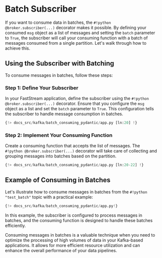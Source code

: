 # Batch Subscriber

If you want to consume data in batches, the `#!python @broker.subscriber(...)` decorator makes it possible. By defining your consumed `msg` object as a list of messages and setting the `batch` parameter to `True`, the subscriber will call your consuming function with a batch of messages consumed from a single partition. Let's walk through how to achieve this.

## Using the Subscriber with Batching

To consume messages in batches, follow these steps:

### Step 1: Define Your Subscriber

In your FastStream application, define the subscriber using the `#!python @broker.subscriber(...)` decorator. Ensure that you configure the `msg` object as a list and set the `batch` parameter to `True`. This configuration tells the subscriber to handle message consumption in batches.

```python linenums="1"
{!> docs_src/kafka/batch_consuming_pydantic/app.py [ln:20] !}
```

### Step 2: Implement Your Consuming Function

Create a consuming function that accepts the list of messages. The `#!python @broker.subscriber(...)` decorator will take care of collecting and grouping messages into batches based on the partition.

```python linenums="1"
{!> docs_src/kafka/batch_consuming_pydantic/app.py [ln:20-22] !}
```

## Example of Consuming in Batches

Let's illustrate how to consume messages in batches from the `#!python "test_batch"` topic with a practical example:

```python linenums="1"
{!> docs_src/kafka/batch_consuming_pydantic/app.py!}
```

In this example, the subscriber is configured to process messages in batches, and the consuming function is designed to handle these batches efficiently.

Consuming messages in batches is a valuable technique when you need to optimize the processing of high volumes of data in your Kafka-based applications. It allows for more efficient resource utilization and can enhance the overall performance of your data pipelines.
